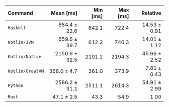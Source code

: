 | Command | Mean [ms] | Min [ms] | Max [ms] | Relative |
|:---|---:|---:|---:|---:|
| `Haskell` | 684.4 ± 22.6 | 642.1 | 722.4 | 14.53 ± 0.91 |
| `Kotlin/JVM` | 659.6 ± 39.7 | 612.3 | 740.3 | 14.01 ± 1.12 |
| `Kotlin/Native` | 2150.6 ± 32.5 | 2101.2 | 2194.3 | 45.66 ± 2.52 |
| `Kotlin/GraalVM` | 368.0 ± 4.7 | 361.0 | 373.9 | 7.81 ± 0.43 |
| `Python` | 2586.2 ± 31.1 | 2511.1 | 2614.3 | 54.91 ± 2.99 |
| `Rust` | 47.1 ± 2.5 | 43.3 | 54.9 | 1.00 |
